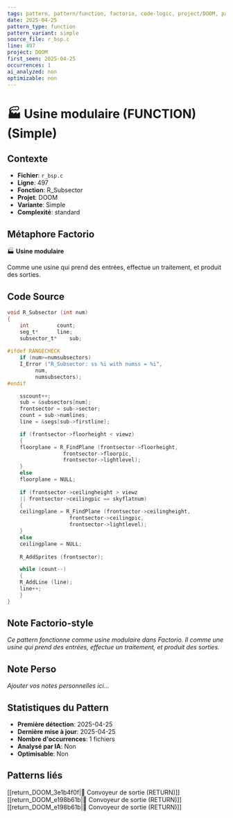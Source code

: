 ```yaml
---
tags: pattern, pattern/function, factorio, code-logic, project/DOOM, pattern/variant/simple
date: 2025-04-25
pattern_type: function
pattern_variant: simple
source_file: r_bsp.c
line: 497
project: DOOM
first_seen: 2025-04-25
occurrences: 1
ai_analyzed: non
optimizable: non
---
```


# 🏭 Usine modulaire (FUNCTION) (Simple)

## Contexte
- **Fichier**: `r_bsp.c`
- **Ligne**: 497
- **Fonction**: R_Subsector
- **Projet**: DOOM
- **Variante**: Simple
- **Complexité**: standard

## Métaphore Factorio
🏭 **Usine modulaire**

Comme une usine qui prend des entrées, effectue un traitement, et produit des sorties.

## Code Source
```c
void R_Subsector (int num)
{
    int			count;
    seg_t*		line;
    subsector_t*	sub;
	
#ifdef RANGECHECK
    if (num>=numsubsectors)
	I_Error ("R_Subsector: ss %i with numss = %i",
		 num,
		 numsubsectors);
#endif

    sscount++;
    sub = &subsectors[num];
    frontsector = sub->sector;
    count = sub->numlines;
    line = &segs[sub->firstline];

    if (frontsector->floorheight < viewz)
    {
	floorplane = R_FindPlane (frontsector->floorheight,
				  frontsector->floorpic,
				  frontsector->lightlevel);
    }
    else
	floorplane = NULL;
    
    if (frontsector->ceilingheight > viewz 
	|| frontsector->ceilingpic == skyflatnum)
    {
	ceilingplane = R_FindPlane (frontsector->ceilingheight,
				    frontsector->ceilingpic,
				    frontsector->lightlevel);
    }
    else
	ceilingplane = NULL;
		
    R_AddSprites (frontsector);	

    while (count--)
    {
	R_AddLine (line);
	line++;
    }
}
```

## Note Factorio-style
*Ce pattern fonctionne comme usine modulaire dans Factorio. Il comme une usine qui prend des entrées, effectue un traitement, et produit des sorties.*

## Note Perso
*Ajouter vos notes personnelles ici...*

## Statistiques du Pattern
- **Première détection**: 2025-04-25
- **Dernière mise à jour**: 2025-04-25
- **Nombre d'occurrences**: 1 fichiers
- **Analysé par IA**: Non
- **Optimisable**: Non

## Patterns liés
[[return_DOOM_3e1b4f0f|🚚 Convoyeur de sortie (RETURN)]]
[[return_DOOM_e198b61b|🚚 Convoyeur de sortie (RETURN)]]
[[return_DOOM_e198b61b|🚚 Convoyeur de sortie (RETURN)]]
